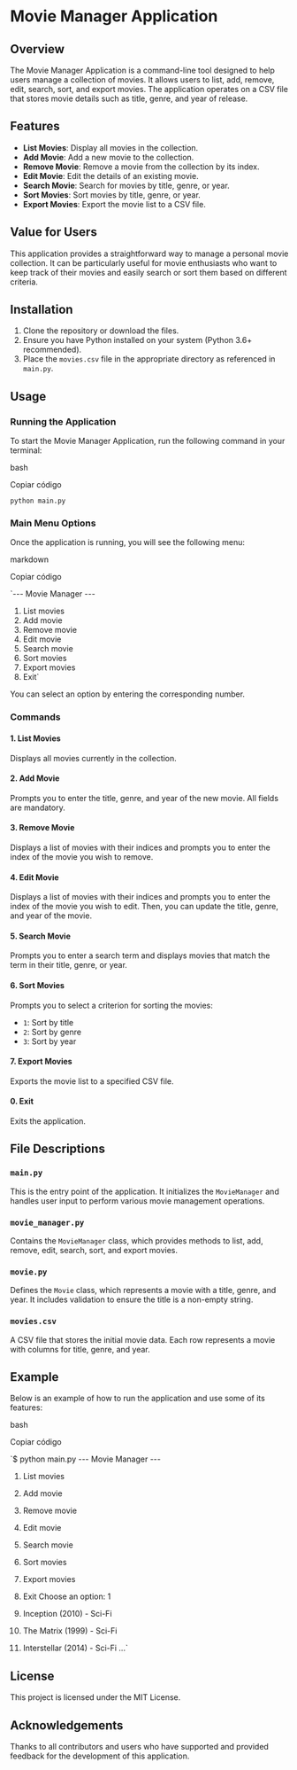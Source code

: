 Movie Manager Application
=========================

Overview
--------

The Movie Manager Application is a command-line tool designed to help users manage a collection of movies. It allows users to list, add, remove, edit, search, sort, and export movies. The application operates on a CSV file that stores movie details such as title, genre, and year of release.

Features
--------

-   **List Movies**: Display all movies in the collection.
-   **Add Movie**: Add a new movie to the collection.
-   **Remove Movie**: Remove a movie from the collection by its index.
-   **Edit Movie**: Edit the details of an existing movie.
-   **Search Movie**: Search for movies by title, genre, or year.
-   **Sort Movies**: Sort movies by title, genre, or year.
-   **Export Movies**: Export the movie list to a CSV file.

Value for Users
---------------

This application provides a straightforward way to manage a personal movie collection. It can be particularly useful for movie enthusiasts who want to keep track of their movies and easily search or sort them based on different criteria.

Installation
------------

1.  Clone the repository or download the files.
2.  Ensure you have Python installed on your system (Python 3.6+ recommended).
3.  Place the `movies.csv` file in the appropriate directory as referenced in `main.py`.

Usage
-----

### Running the Application

To start the Movie Manager Application, run the following command in your terminal:

bash

Copiar código

`python main.py`

### Main Menu Options

Once the application is running, you will see the following menu:

markdown

Copiar código

`--- Movie Manager ---

1. List movies
2. Add movie
3. Remove movie
4. Edit movie
5. Search movie
6. Sort movies
7. Export movies
0. Exit`

You can select an option by entering the corresponding number.

### Commands

#### 1\. List Movies

Displays all movies currently in the collection.

#### 2\. Add Movie

Prompts you to enter the title, genre, and year of the new movie. All fields are mandatory.

#### 3\. Remove Movie

Displays a list of movies with their indices and prompts you to enter the index of the movie you wish to remove.

#### 4\. Edit Movie

Displays a list of movies with their indices and prompts you to enter the index of the movie you wish to edit. Then, you can update the title, genre, and year of the movie.

#### 5\. Search Movie

Prompts you to enter a search term and displays movies that match the term in their title, genre, or year.

#### 6\. Sort Movies

Prompts you to select a criterion for sorting the movies:

-   `1`: Sort by title
-   `2`: Sort by genre
-   `3`: Sort by year

#### 7\. Export Movies

Exports the movie list to a specified CSV file.

#### 0\. Exit

Exits the application.

File Descriptions
-----------------

### `main.py`

This is the entry point of the application. It initializes the `MovieManager` and handles user input to perform various movie management operations.

### `movie_manager.py`

Contains the `MovieManager` class, which provides methods to list, add, remove, edit, search, sort, and export movies.

### `movie.py`

Defines the `Movie` class, which represents a movie with a title, genre, and year. It includes validation to ensure the title is a non-empty string.

### `movies.csv`

A CSV file that stores the initial movie data. Each row represents a movie with columns for title, genre, and year.

Example
-------

Below is an example of how to run the application and use some of its features:

bash

Copiar código

`$ python main.py
--- Movie Manager ---

1. List movies
2. Add movie
3. Remove movie
4. Edit movie
5. Search movie
6. Sort movies
7. Export movies
0. Exit
Choose an option: 1

1. Inception (2010) - Sci-Fi
2. The Matrix (1999) - Sci-Fi
3. Interstellar (2014) - Sci-Fi
...`

License
-------

This project is licensed under the MIT License.

Acknowledgements
----------------

Thanks to all contributors and users who have supported and provided feedback for the development of this application.